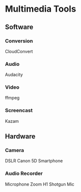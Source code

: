 Multimedia Tools
================

Software
--------

### Conversion

CloudConvert

### Audio

Audacity

### Video

ffmpeg

### Screencast

Kazam

Hardware
--------

### Camera

DSLR
  Canon 5D
Smartphone

### Audio Recorder

Microphone
  Zoom H1
  Shotgun Mic

